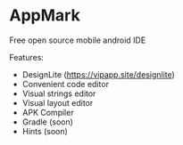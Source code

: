 # AppMark

Free open source mobile android IDE

Features:
- DesignLite (https://vipapp.site/designlite)
- Convenient code editor
- Visual strings editor
- Visual layout editor
- APK Compiler
- Gradle (soon)
- Hints (soon)
